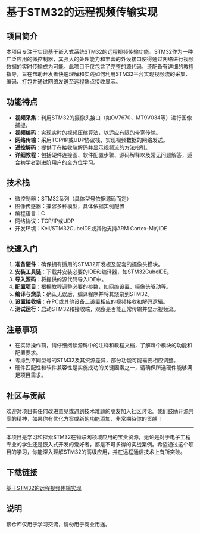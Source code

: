 # 基于STM32的远程视频传输实现

## 项目简介

本项目专注于实现基于嵌入式系统STM32的远程视频传输功能。STM32作为一种广泛应用的微控制器，其强大的处理能力和丰富的外设接口使得通过网络进行视频数据的实时传输成为可能。此项目不仅包含了完整的源代码，还配备有详细的教程指导，旨在帮助开发者快速理解和实践如何利用STM32平台实现视频流的采集、编码、打包并通过网络发送至远程端点接收显示。

## 功能特点

- **视频采集**：利用STM32的摄像头接口（如OV7670、MT9V034等）进行图像捕捉。
- **视频编码**：实现实时的视频压缩算法，以适应有限的带宽传输。
- **网络传输**：采用TCP/IP或UDP协议栈，实现视频数据的网络发送。
- **遥控解码**：提供了在接收端解码并显示视频流的方法指引。
- **详细教程**：包括硬件连接图、软件配置步骤、源码解释以及常见问题解答，适合初学者到进阶用户的全方位学习。

## 技术栈

- 微控制器：STM32系列（具体型号依据源码而定）
- 图像传感器：兼容多种模型，具体依据实例配置
- 编程语言：C
- 网络协议：TCP/IP或UDP
- 开发环境：Keil/STM32CubeIDE或其他支持ARM Cortex-M的IDE

## 快速入门

1. **准备硬件**：确保拥有适用的STM32开发板及配套的摄像头模块。
2. **安装工具链**：下载并安装必要的IDE和编译器，如STM32CubeIDE。
3. **导入源码**：将提供的源代码导入IDE中。
4. **配置项目**：根据教程调整必要的参数，如网络设置、摄像头驱动等。
5. **编译与烧录**：确认无误后，编译程序并将其烧录到STM32。
6. **设置接收端**：在PC或其他设备上设置相应的视频接收和解码逻辑。
7. **测试运行**：启动STM32和接收端，观察是否能正常传输并显示视频流。

## 注意事项

- 在实际操作前，请仔细阅读源码中的注释和教程文档，了解每个模块的功能和配置要求。
- 考虑到不同型号的STM32及其资源差异，部分功能可能需要相应调整。
- 硬件匹配性和软件兼容性是实施成功的关键因素之一，请确保所选硬件能够满足项目需求。

## 社区与贡献

欢迎对项目有任何改进意见或遇到技术难题的朋友加入社区讨论。我们鼓励开源共享的精神，如果你有优化方案或新的功能添加，非常期待你的贡献！

---

本项目是学习和探索STM32在物联网领域应用的宝贵资源，无论是对于电子工程专业的学生还是嵌入式开发的爱好者，都是不可多得的实战案例。希望通过这个项目的学习，你能深入理解STM32的高级应用，并在远程通信技术上有所突破。

## 下载链接
[基于STM32的远程视频传输实现](https://pan.quark.cn/s/8d4a5c075b3f)

## 说明

该仓库仅用于学习交流，请勿用于商业用途。
